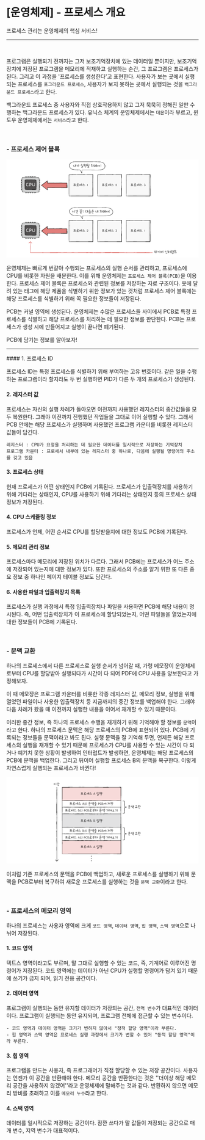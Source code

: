 # [운영체제] - 프로세스 개요

프로세스 관리는 운영체제의 핵심 서비스! 

<hr>

<br>

프로그램은 실행되기 전까지는 그저 보조기억장치에 있는 데이터일 뿐이지만, 보조기억장치에 저장된 프로그램을 메모리에 적재하고 실행하는 순간, 그 프로그램은 프로세스가 된다. 그리고 이 과정을 '프로세스를 생성한다'고 표현한다. 사용자가 보는 곳에서 실행되는 프로세스를 `포그라운드 프로세스`, 사용자가 보지 못하는 곳에서 실행되는 것을 `백그라운드 프로세스`라고 한다.

백그라운드 프로세스 중 사용자와 직접 상호작용하지 않고 그저 묵묵히 정해진 일만 수행하는 백그라운드 프로세스가 있다. 유닉스 체계의 운영체제에서는 `데몬`이라 부르고, 윈도우 운영체제에서는 `서비스`라고 한다.

<br>

### - 프로세스 제어 블록

![image-20221130220907077](%5B%EC%9A%B4%EC%98%81%EC%B2%B4%EC%A0%9C%5D%20-%20%ED%94%84%EB%A1%9C%EC%84%B8%EC%8A%A4%20%EA%B0%9C%EC%9A%94.assets/image-20221130220907077.png)

운영체제는 빠르게 번갈아 수행되는 프로세스의 실행 순서를 관리하고, 프로세스에 CPU를 비롯한 자원을 배분한다. 이를 위해 운영체제는 `프로세스 제어 블록(PCB)`을 이용한다. 프로세스 제어 블록은 프로세스와 관련된 정보를 저장하는 자료 구조이다. 옷에 달려 있는 태그에 해당 제품을 식별하기 위한 정보가 있는 것처럼 프로세스 제어 블록에는 해당 프로세스를 식별하기 위해 꼭 필요한 정보들이 저장된다.

PCB는 커널 영역에 생성된다. 운영체제는 수많은 프로세스들 사이에서 PCB로 특정 프로세스를 식별하고 해당 프로세스를 처리하는 데 필요한 정보를 판단한다. PCB는 프로세스가 생성 시에 만들어지고 실행이 끝나면 폐기된다. 

PCB에 담기는 정보를 알아보자!

<hr>
#### 1. 프로세스 ID

프로세스 ID는 특정 프로세스를 식별하기 위해 부여하는 고유 번호이다. 같은 일을 수행하는 프로그램이라 할지라도 두 번 실행하면 PID가 다른 두 개의 프로세스가 생성된다.

#### 2. 레지스터 값

프로세스는 자신의 실행 차례가 돌아오면 이전까지 사용했던 레지스터의 중간값들을 모두 복원한다. 그래야 이전까지 진행했던 작업들을 그대로 이어 실행할 수 있다. 그래서 PCB 안에는 해당 프로세스가 실행하며 사용했던 프로그램 카운터를 비롯한 레지스터 값들이 담긴다.

```text
레지스터 : CPU가 요청을 처리하는 데 필요한 데이터를 일시적으로 저장하는 기억장치
프로그램 카운터 : 프로세서 내부에 있는 레지스터 중 하나로, 다음에 실행될 명령어의 주소를 갖고 있음
```

#### 3. 프로세스 상태

현재 프로세스가 어떤 상태인지 PCB에 기록된다. 프로세스가 입출력장치를 사용하기 위해 기다리는 상태인지, CPU를 사용하기 위해 기다리는 상태인지 등의 프로세스 상태 정보가 저장된다.

#### 4. CPU 스케줄링 정보

프로세스가 언제, 어떤 순서로 CPU를 할당받을지에 대한 정보도 PCB에 기록된다.

#### 5. 메모리 관리 정보

프로세스마다 메모리에 저장된 위치가 다르다. 그래서 PCB에는 프로세스가 어느 주소에 저장되어 있는지에 대한 정보가 있다. 또한 프로세스의 주소를 알기 위한 또 다른 중요 정보 중 하나인 페이지 테이블 정보도 담긴다.

#### 6. 사용한 파일과 입출력장치 목록

프로세스가 실행 과정에서 특정 입출력장치나 파일을 사용하면 PCB에 해당 내용이 명시된다. 즉, 어떤 입출력장치가 이 프로세스에 할당되었는지, 어떤 파일들을 열었는지에 대한 정보들이 PCB에 기록된다.

<BR>

### - 문맥 교환

하나의 프로세스에서 다른 프로세스로 실행 순서가 넘어갈 때, 가령 메모장이 운영체제로부터 CPU를 할당받아 실행되다가 시간이 다 되어 PDF에 CPU 사용을 양보한다고 가정해보자.

이 때 메모장은 프로그램 카운터를 비롯한 각종 레지스터 값, 메모리 정보, 실행을 위해 열었던 파일이나 사용한 입출력장치 등 지금까지의 중간 정보를 백업해야 한다. 그래야 다음 차례가 왔을 때 이전까지 실행한 내용을 이어서 재개할 수 있기 때문이다.

이러한 중간 정보, 즉 하나의 프로세스 수행을 재개하기 위해 기억해야 할 정보를 `문맥`이라고 한다. 하나의 프로세스 문맥은 해당 프로세스의 PCB에 표현되어 있다. PCB에 기록되는 정보들을 문맥이라고 봐도 된다. 실행 문맥을 잘 기억해 두면, 언제든 해당 프로세스의 실행을 재개할 수 있기 때문에 프로세스가 CPU를 사용할 수 있는 시간이 다 되거나 예기치 못한 상황이 발생하여 인터럽트가 발생하면, 운영체제는 해당 프로세스의 PCB에 문맥을 백업한다. 그리고 뒤이어 실행할 프로세스 B의 문맥을 복구한다. 이렇게 자연스럽게 실행되는 프로세스가 바뀐다!

![image-20221130222607826](%5B%EC%9A%B4%EC%98%81%EC%B2%B4%EC%A0%9C%5D%20-%20%ED%94%84%EB%A1%9C%EC%84%B8%EC%8A%A4%20%EA%B0%9C%EC%9A%94.assets/image-20221130222607826.png)

이처럼 기존 프로세스의 문맥을 PCB에 백업하고, 새로운 프로세스를 실행하기 위해 문맥을 PCB로부터 복구하여 새로운 프로세스를 실행하는 것을 `문맥 교환`이라고 한다.

<BR>

### - 프로세스의 메모리 영역

하나의 프로세스는 사용자 영역에 크게 `코드 영역`, `데이터 영역`, `힙 영역`, `스택 영역`으로 나뉘어 저장된다. 

#### 1. 코드 영역

텍트스 영역이라고도 부르며, 말 그대로 실행할 수 있는 코드, 즉, 기계어로 이루어진 명령어가 저장된다. 코드 영역에는 데이터가 아닌 CPU가 실행할 명령어가 담겨 있기 때문에 쓰기가 금지 되며, 읽기 전용 공간이다.

#### 2. 데이터 영역

프로그램이 실행되는 동안 유지할 데이터가 저장되는 공간,  `전역 변수`가 대표적인 데이터이다. 프로그램이 실행되는 동안 유지되며, 프로그램 전체에 접근할 수 있는 변수이다. 

```TEXT
- 코드 영역과 데이터 영역은 크기가 변하지 않아서 "정적 할당 영역"이라 부른다.
- 힙 영역과 스택 영역은 프로세스 실행 과정에서 크기가 변할 수 있어 "동적 할당 영역"이라 부른다.
```

#### 3. 힙 영역

프로그램을 만드는 사용자, 즉 프로그래머가 직접 할당할 수 있는 저장 공간이다. 사용자는 언젠가 이 공간을 반환해야 한다. 메모리 공간을 반환한다는 것은 ''더이상 해당 메모리 공간을 사용하지 않겠어''라고 운영체제에 말해주는 것과 같다. 반환하지 않으면 메모리 방비를 초래하고 이를 `메모리 누수`라고 한다.

#### 4. 스택 영역

데이터를 일시적으로 저장하는 공간이다. 잠깐 쓰다가 말 값들이 저장되는 공간으로 매개 변수, 지역 변수가 대표적이다. 